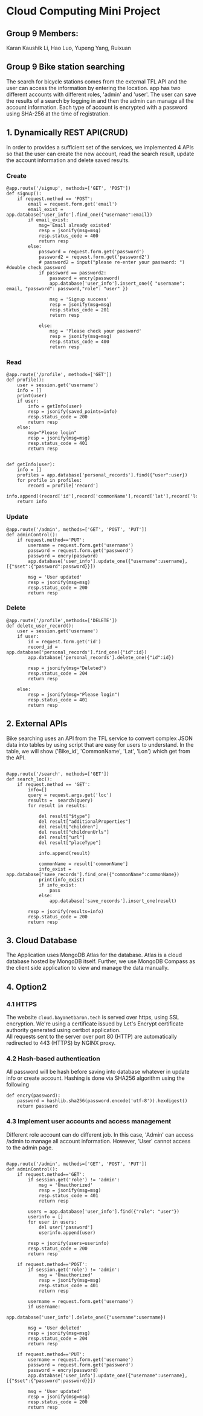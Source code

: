 # Cloud Computing Mini Project

## Group 9 Members:
Karan Kaushik
Li, Hao
Luo, Yupeng
Yang, Ruixuan

## Group 9 Bike station searching

The search for bicycle stations comes from the external TFL API and the user can access the information by entering the location. 
app has two different accounts with different roles, 'admin' and 'user'. The user can save the results of a search by logging in and then the admin can manage all the account information.
Each type of account is encrypted with a password using SHA-256 at the time of registration.

## 1. Dynamically REST API(CRUD)

In order to provides a sufficient set of the services, we implemented 4 APIs 
so that the user can create the new account, read the search result, 
update the account information and delete saved results.

### Create
```
@app.route('/signup', methods=['GET', 'POST'])
def signup():
	if request.method == 'POST':
		email = request.form.get('email')
		email_exist = app.database['user_info'].find_one({"username":email})
		if email_exist:
			msg='Email already existed'
			resp = jsonify(msg=msg)
			resp.status_code = 400
			return resp
		else:
			password = request.form.get('password')
			password2 = request.form.get('password2')
			# password2 = input("please re-enter your password: ") #double check password
			if password == password2:
				password = encry(password)
				app.database['user_info'].insert_one({ "username": email, "password": password,"role": "user" })
				
				msg = 'Signup success'
				resp = jsonify(msg=msg)
				resp.status_code = 201
				return resp

			else:
				msg = 'Please check your password'
				resp = jsonify(msg=msg)
				resp.status_code = 400
				return resp
```
### Read

```
@app.route('/profile', methods=['GET'])
def profile():
	user = session.get('username')
	info = []
	print(user)
	if user:
		info = getInfo(user)
		resp = jsonify(saved_points=info)
		resp.status_code = 200
		return resp
	else:
		msg="Please login"
		resp = jsonify(msg=msg)
		resp.status_code = 401
		return resp


def getInfo(user):
	info = []
	profiles = app.database['personal_records'].find({"user":user})
	for profile in profiles:
		record = profile['record']
		info.append((record['id'],record['commonName'],record['lat'],record['lon']))
	return info
```


### Update
```
@app.route('/admin', methods=['GET', 'POST', 'PUT'])
def adminControl():
	if request.method=='PUT':
		username = request.form.get('username')
		password = request.form.get('password')
		password = encry(password)
		app.database['user_info'].update_one({"username":username},[{"$set":{"password":password}}])
		
		msg = 'User updated'
		resp = jsonify(msg=msg)
		resp.status_code = 200
		return resp

```
### Delete
```
@app.route('/profile',methods=['DELETE'])
def delete_user_record():
	user = session.get('username')
	if user:
		id = request.form.get('id')
		record_id = app.database['personal_records'].find_one({"id":id})
		app.database['personal_records'].delete_one({"id":id})
		
		resp = jsonify(msg="Deleted")
		resp.status_code = 204
		return resp

	else:
		resp = jsonify(msg="Please login")
		resp.status_code = 401
		return resp

```
## 2. External APIs

Bike searching uses an API from the TFL service to convert complex JSON data into tables by using script that are easy for users to understand. 
In the table, we will show ('Bike_id', 'CommonName', 'Lat', 'Lon') which get from the API. 

```

@app.route('/search', methods=['GET'])
def search_loc():
	if request.method == 'GET':
		info=[]
		query = request.args.get('loc')
		results =  search(query)
		for result in results:

			del result["$type"]
			del result["additionalProperties"]
			del result["children"]
			del result["childrenUrls"]
			del result["url"]
			del result["placeType"]

			info.append(result)

			commonName = result['commonName']
			info_exist = app.database['save_records'].find_one({"commonName":commonName})
			print(info_exist)
			if info_exist:
				pass
			else:
				app.database['save_records'].insert_one(result)

		resp = jsonify(results=info)
		resp.status_code = 200
		return resp

```



## 3. Cloud Database

The Application uses MongoDB Atlas for the database. Atlas is a cloud database hosted by MongoDB itself. 
Further, we use MongoDB Compass as the client side application to view and manage the data manually.   

## 4. Option2

### 4.1 HTTPS

The website `cloud.bayonetbaron.tech` is served over https, using SSL encryption. We're using a certificate issued by Let's Encrypt certificate authority generated using certbot application.  
All requests sent to the server over port 80 (HTTP) are automatically redirected to 443 (HTTPS) by NGINX proxy.

### 4.2 Hash-based authentication

All password will be hash before saving into database whatever in update info or create account. Hashing is done via SHA256 algorithm using the following 

```
def encry(password):
    password = hashlib.sha256(password.encode('utf-8')).hexdigest()
    return password
```


### 4.3 Implement user accounts and access management

Different role account can do different job. In this case, 'Admin' can access /admin to manage all account information. However, 'User' cannot access to the admin page.

```

@app.route('/admin', methods=['GET', 'POST', 'PUT'])
def adminControl():
	if request.method=='GET':
		if session.get('role') != 'admin':
			msg = 'Unauthorized'
			resp = jsonify(msg=msg)
			resp.status_code = 401
			return resp

		users = app.database['user_info'].find({"role": "user"})
		userinfo = []
		for user in users:		
			del user['password']	
			userinfo.append(user)

		resp = jsonify(users=userinfo)
		resp.status_code = 200
		return resp

	if request.method=='POST':
		if session.get('role') != 'admin':
			msg = 'Unauthorized'
			resp = jsonify(msg=msg)
			resp.status_code = 401
			return resp

		username = request.form.get('username')
		if username:
			app.database['user_info'].delete_one({"username":username})

		msg = 'User deleted'
		resp = jsonify(msg=msg)
		resp.status_code = 204
		return resp

	if request.method=='PUT':
		username = request.form.get('username')
		password = request.form.get('password')
		password = encry(password)
		app.database['user_info'].update_one({"username":username},[{"$set":{"password":password}}])
		
		msg = 'User updated'
		resp = jsonify(msg=msg)
		resp.status_code = 200
		return resp

```







